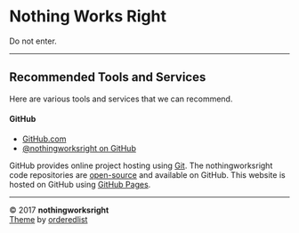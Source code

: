 # Nothing Works Right  

Do not enter.  

___

## Recommended Tools and Services  

Here are various tools and services that we can recommend.  

#### GitHub  

- [GitHub.com](https://github.com/)  
- [@nothingworksright on GitHub](https://github.com/nothingworksright)  

GitHub provides online project hosting using [Git](https://github.com/git). The nothingworksright code repositories are [open-source](https://github.com/open-source) and available on GitHub. This website is hosted on GitHub using [GitHub Pages](https://pages.github.com/).  

___ 

&copy; 2017 __nothingworksright__  
[Theme](https://github.com/orderedlist/minimal) by [orderedlist](https://github.com/orderedlist)  
